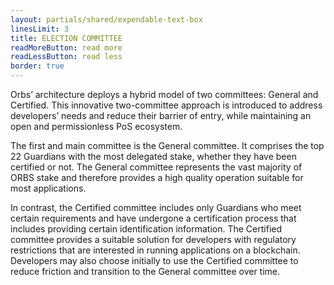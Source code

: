 ```yaml
---
layout: partials/shared/expendable-text-box
linesLimit: 3
title: ELECTION COMMITTEE
readMoreButton: read more
readLessButton: read less
border: true
---
```


Orbs’ architecture deploys a hybrid model of two committees: General and Certified.
This innovative two-committee approach is introduced to address developers’ needs and reduce their barrier of entry, while maintaining an open and permissionless PoS ecosystem.

The first and main committee is the General committee. It comprises the top 22 Guardians with the most delegated stake, whether they have been certified or not. The General committee represents the vast majority of ORBS stake and therefore provides a high quality operation suitable for most applications.

In contrast, the Certified committee includes only Guardians who meet certain requirements and have undergone a certification process that includes providing certain identification information. The Certified committee provides a suitable solution for developers with regulatory restrictions that are interested in running applications on a blockchain. Developers may also choose initially to use the Certified committee to reduce friction and transition to the General committee over time.
